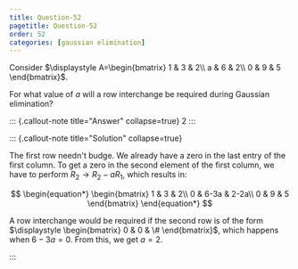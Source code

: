 ```yaml
---
title: Question-52
pagetitle: Question-52
order: 52
categories: [gaussian elimination]
---
```


Consider $\displaystyle A=\begin{bmatrix}
1 & 3 & 2\\
a & 6 & 2\\
0 & 9 & 5
\end{bmatrix}$. 

For what value of $\displaystyle a$ will a row interchange be required during Gaussian elimination?

::: {.callout-note title="Answer" collapse=true}
$2$
:::

::: {.callout-note title="Solution" collapse=true}


The first row needn't budge. We already have a zero in the last entry of the first column. To get a zero in the second element of the first column, we have to perform $\displaystyle R_{2}\rightarrow R_{2} -aR_{1}$, which results in:

$$
\begin{equation*}
\begin{bmatrix}
1 & 3 & 2\\
0 & 6-3a & 2-2a\\
0 & 9 & 5
\end{bmatrix}
\end{equation*}
$$

A row interchange would be required if the second row is of the form $\displaystyle \begin{bmatrix}
0 & 0 & \#
\end{bmatrix}$, which happens when $\displaystyle 6-3a=0$. From this, we get $\displaystyle a=2$.

:::
